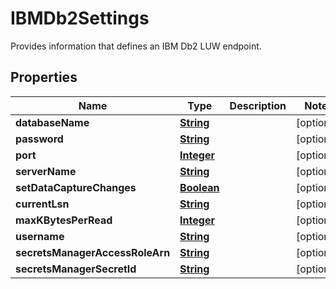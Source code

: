 

# IBMDb2Settings

Provides information that defines an IBM Db2 LUW endpoint.

## Properties

| Name | Type | Description | Notes |
|------------ | ------------- | ------------- | -------------|
|**databaseName** | [**String**](String.md) |  |  [optional] |
|**password** | [**String**](String.md) |  |  [optional] |
|**port** | [**Integer**](Integer.md) |  |  [optional] |
|**serverName** | [**String**](String.md) |  |  [optional] |
|**setDataCaptureChanges** | [**Boolean**](Boolean.md) |  |  [optional] |
|**currentLsn** | [**String**](String.md) |  |  [optional] |
|**maxKBytesPerRead** | [**Integer**](Integer.md) |  |  [optional] |
|**username** | [**String**](String.md) |  |  [optional] |
|**secretsManagerAccessRoleArn** | [**String**](String.md) |  |  [optional] |
|**secretsManagerSecretId** | [**String**](String.md) |  |  [optional] |



